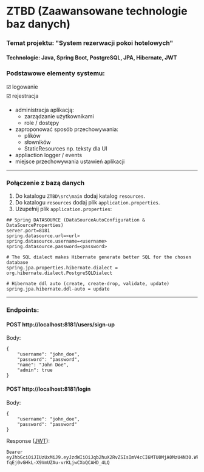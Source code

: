 # ZTBD (Zaawansowane technologie baz danych)
### Temat projektu: "System rezerwacji pokoi hotelowych" ###

#### Technologie: Java, Spring Boot, PostgreSQL, JPA, Hibernate, JWT ####

### Podstawowe elementy systemu: ###
☑️ logowanie <br/>
☑️ rejestracja
- administracja aplikacją:
  - zarządzanie użytkownikami
  - role / dostępy
- zaproponować sposób przechowywania:
  - plików
  - słowników
  - StaticResources np. teksty dla UI
- appliaction logger / events
- miejsce przechowywania ustawień aplikacji

---

### Połączenie z bazą danych ###
1. Do katalogu `ZTBD\src\main` dodaj katalog `resources`.
2. Do katalogu `resources` dodaj plik `application.properties`.
3. Uzupełnij plik `application.properties`:
```
## Spring DATASOURCE (DataSourceAutoConfiguration & DataSourceProperties)
server.port=8181
spring.datasource.url=<url>
spring.datasource.username=<username>
spring.datasource.password=<password>

# The SQL dialect makes Hibernate generate better SQL for the chosen database
spring.jpa.properties.hibernate.dialect = org.hibernate.dialect.PostgreSQLDialect

# Hibernate ddl auto (create, create-drop, validate, update)
spring.jpa.hibernate.ddl-auto = update
```

---
### Endpoints: ###
#### POST http://localhost:8181/users/sign-up ####
Body: 
```
{
	"username": "john_doe",
	"password": "password",
	"name": "John Doe",
	"admin": true
}
```

#### POST http://localhost:8181/login ####
Body: 
```
{
	"username": "john_doe",
	"password": "password"
}
```
Response ([JWT](https://jwt.io/)):
```
Bearer eyJhbGciOiJIUzUxMiJ9.eyJzdWIiOiJqb2huX2RvZSIsImV4cCI6MTU0MjA0MzU4N30.WkuFu2kOyvqkxwm3uzEaRYerrSqCdxzhrgFpKKSS8GG1k98-fqEj0vGHkL-X9VmUZAu-vrKLjwCXoQCAHD_4LQ
```
